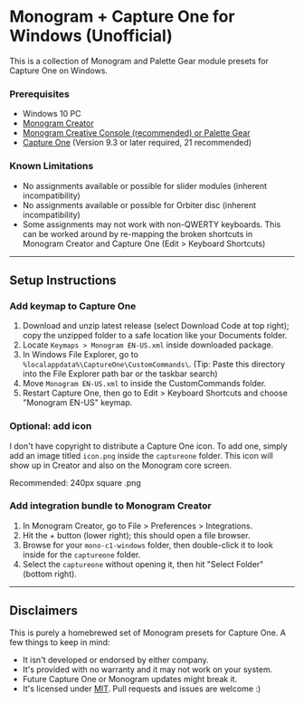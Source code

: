 # Monogram + Capture One for Windows (Unofficial)

This is a collection of Monogram and Palette Gear module presets for Capture One on Windows.

### Prerequisites ###

- Windows 10 PC
- [Monogram Creator](https://monogramcc.com/download/)
- [Monogram Creative Console (recommended) or Palette Gear](https://monogramcc.com/)
- [Capture One](https://captureone.com/) (Version 9.3 or later required, 21 recommended)

### Known Limitations ###

- No assignments available or possible for slider modules (inherent incompatibility)
- No assignments available or possible for Orbiter disc (inherent incompatibility)
- Some assignments may not work with non-QWERTY keyboards. This can be worked around by re-mapping the broken shortcuts in Monogram Creator and Capture One (Edit > Keyboard Shortcuts)

---

## Setup Instructions ##

### Add keymap to Capture One ###

1. Download and unzip latest release (select Download Code at top right); copy the unzipped folder to a safe location like your Documents folder.
2. Locate <code>Keymaps > Monogram EN-US.xml</code> inside downloaded package.
3. In Windows File Explorer, go to <code>\%localappdata%\CaptureOne\CustomCommands\\</code>. (Tip: Paste this directory into the File Explorer path bar or the taskbar search)
4. Move <code>Monogram EN-US.xml</code> to inside the CustomCommands folder.
5. Restart Capture One, then go to Edit > Keyboard Shortcuts and choose "Monogram EN-US" keymap.

### Optional: add icon ###

I don't have copyright to distribute a Capture One icon. To add one, simply add an image titled <code>icon.png</code> inside the <code>captureone</code> folder. This icon will show up in Creator and also on the Monogram core screen.

Recommended: 240px square .png

### Add integration bundle to Monogram Creator ###

1. In Monogram Creator, go to File > Preferences > Integrations.
2. Hit the + button (lower right); this should open a file browser.
3. Browse for your <code>mono-c1-windows</code> folder, then double-click it to look inside for the <code>captureone</code> folder.
4. Select the <code>captureone</code> without opening it, then hit "Select Folder" (bottom right).

---

## Disclaimers ##

This is purely a homebrewed set of Monogram presets for Capture One. A few things to keep in mind:

- It isn't developed or endorsed by either company. 
- It's provided with no warranty and it may not work on your system.
- Future Capture One or Monogram updates might break it.
- It's licensed under <a href="https://opensource.org/licenses/MIT">MIT</a>. Pull requests and issues are welcome :)
